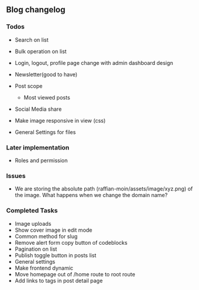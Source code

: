 ## Blog changelog

### Todos
- Search on list
- Bulk operation on list
- Login, logout, profile page change with admin dashboard design

- Newsletter(good to have)
- Post scope
    - Most viewed posts
- Social Media share
- Make image responsive in view (css)
- General Settings for files


### Later implementation
- Roles and permission


### Issues
- We are storing the absolute path (raffian-moin/assets/image/xyz.png) of the image. What happens when we change the domain name?

### Completed Tasks
- Image uploads
- Show cover image in edit mode
- Common method for slug
- Remove alert form copy button of codeblocks
- Pagination on list
- Publish toggle button in posts list
- General settings
- Make frontend dynamic
- Move homepage out of /home route to root route
- Add links to tags in post detail page

